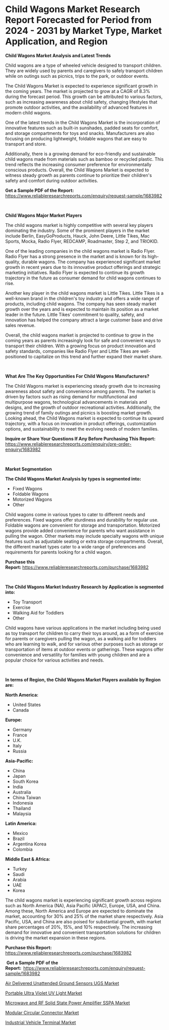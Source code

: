 <p><h1>Child Wagons Market Research Report Forecasted for Period from 2024 -  2031 by Market Type, Market Application, and Region</h1></p><p><strong>Child Wagons Market Analysis and Latest Trends</strong></p>
<p><p>Child wagons are a type of wheeled vehicle designed to transport children. They are widely used by parents and caregivers to safely transport children while on outings such as picnics, trips to the park, or outdoor events.</p><p>The Child Wagons Market is expected to experience significant growth in the coming years. The market is projected to grow at a CAGR of 8.3% during the forecast period. This growth can be attributed to various factors, such as increasing awareness about child safety, changing lifestyles that promote outdoor activities, and the availability of advanced features in modern child wagons.</p><p>One of the latest trends in the Child Wagons Market is the incorporation of innovative features such as built-in sunshades, padded seats for comfort, and storage compartments for toys and snacks. Manufacturers are also focusing on producing lightweight, foldable wagons that are easy to transport and store.</p><p>Additionally, there is a growing demand for eco-friendly and sustainable child wagons made from materials such as bamboo or recycled plastic. This trend reflects the increasing consumer preference for environmentally conscious products. Overall, the Child Wagons Market is expected to witness steady growth as parents continue to prioritize their children's safety and comfort during outdoor activities.</p></p>
<p><strong>Get a Sample PDF of the Report:&nbsp;</strong> <a href="https://www.reliableresearchreports.com/enquiry/request-sample/1683982">https://www.reliableresearchreports.com/enquiry/request-sample/1683982</a></p>
<p>&nbsp;</p>
<p><strong>Child Wagons Major Market Players</strong></p>
<p><p>The child wagons market is highly competitive with several key players dominating the industry. Some of the prominent players in the market include Berlin, EasyGoProducts, Hauck, John Deere, Little Tikes, Mac Sports, Mocka, Radio Flyer, REDCAMP, Roadmaster, Step 2, and TRIOKID.</p><p>One of the leading companies in the child wagons market is Radio Flyer. Radio Flyer has a strong presence in the market and is known for its high-quality, durable wagons. The company has experienced significant market growth in recent years due to its innovative product offerings and strategic marketing initiatives. Radio Flyer is expected to continue its growth trajectory in the future as consumer demand for child wagons continues to rise.</p><p>Another key player in the child wagons market is Little Tikes. Little Tikes is a well-known brand in the children's toy industry and offers a wide range of products, including child wagons. The company has seen steady market growth over the years and is expected to maintain its position as a market leader in the future. Little Tikes' commitment to quality, safety, and innovation has helped the company attract a large customer base and drive sales revenue.</p><p>Overall, the child wagons market is projected to continue to grow in the coming years as parents increasingly look for safe and convenient ways to transport their children. With a growing focus on product innovation and safety standards, companies like Radio Flyer and Little Tikes are well-positioned to capitalize on this trend and further expand their market share.</p></p>
<p>&nbsp;</p>
<p><strong>What Are The Key Opportunities For Child Wagons Manufacturers?</strong></p>
<p><p>The Child Wagons market is experiencing steady growth due to increasing awareness about safety and convenience among parents. The market is driven by factors such as rising demand for multifunctional and multipurpose wagons, technological advancements in materials and designs, and the growth of outdoor recreational activities. Additionally, the growing trend of family outings and picnics is boosting market growth. Looking ahead, the Child Wagons market is expected to continue its upward trajectory, with a focus on innovation in product offerings, customization options, and sustainability to meet the evolving needs of modern families.</p></p>
<p><strong>Inquire or Share Your Questions If Any Before Purchasing This Report:</strong> <a href="https://www.reliableresearchreports.com/enquiry/pre-order-enquiry/1683982">https://www.reliableresearchreports.com/enquiry/pre-order-enquiry/1683982</a></p>
<p>&nbsp;</p>
<p><strong>Market Segmentation</strong></p>
<p><strong>The Child Wagons Market Analysis by types is segmented into:</strong></p>
<p><ul><li>Fixed Wagons</li><li>Foldable Wagons</li><li>Motorized Wagons</li><li>Other</li></ul></p>
<p><p>Child wagons come in various types to cater to different needs and preferences. Fixed wagons offer sturdiness and durability for regular use. Foldable wagons are convenient for storage and transportation. Motorized wagons provide added convenience for parents who want assistance in pulling the wagon. Other markets may include specialty wagons with unique features such as adjustable seating or extra storage compartments. Overall, the different market types cater to a wide range of preferences and requirements for parents looking for a child wagon.</p></p>
<p><strong>Purchase this Report:&nbsp;</strong><a href="https://www.reliableresearchreports.com/purchase/1683982">https://www.reliableresearchreports.com/purchase/1683982</a></p>
<p>&nbsp;</p>
<p><strong>The Child Wagons Market Industry Research by Application is segmented into:</strong></p>
<p><ul><li>Toy Transport</li><li>Exercise</li><li>Walking Aid for Toddlers</li><li>Other</li></ul></p>
<p><p>Child wagons have various applications in the market including being used as toy transport for children to carry their toys around, as a form of exercise for parents or caregivers pulling the wagon, as a walking aid for toddlers who are learning to walk, and for various other purposes such as storage or transportation of items at outdoor events or gatherings. These wagons offer convenience and versatility for families with young children and are a popular choice for various activities and needs.</p></p>
<p>&nbsp;</p>
<p><strong>In terms of Region, the Child Wagons Market Players available by Region are:</strong></p>
<p>
    <p> <strong> North America: </strong>
        <ul>
            <li>United States</li>
            <li>Canada</li>
        </ul>
        </p> 
    <p> <strong> Europe: </strong>
        <ul>
            <li>Germany</li>
            <li>France</li>
            <li>U.K.</li>
            <li>Italy</li>
            <li>Russia</li>
        </ul>
        </p> 
    <p> <strong> Asia-Pacific: </strong>
        <ul>
            <li>China</li>
            <li>Japan</li>
            <li>South Korea</li>
            <li>India</li>
            <li>Australia</li>
            <li>China Taiwan</li>
            <li>Indonesia</li>
            <li>Thailand</li>
            <li>Malaysia</li>
        </ul>
        </p> 
    <p> <strong> Latin America: </strong>
        <ul>
            <li>Mexico</li>
            <li>Brazil</li>
            <li>Argentina Korea</li>
            <li>Colombia</li>
        </ul>
        </p> 
    <p> <strong> Middle East & Africa: </strong>
        <ul>
            <li>Turkey</li>
            <li>Saudi</li>
            <li>Arabia</li>
            <li>UAE</li>
            <li>Korea</li>
        </ul>
    </p>
    </p>
<p><p>The child wagons market is experiencing significant growth across regions such as North America (NA), Asia Pacific (APAC), Europe, USA, and China. Among these, North America and Europe are expected to dominate the market, accounting for 30% and 25% of the market share respectively. Asia Pacific, USA, and China are also poised for substantial growth, with market share percentages of 20%, 15%, and 10% respectively. The increasing demand for innovative and convenient transportation solutions for children is driving the market expansion in these regions.</p></p>
<p><strong>Purchase this Report: </strong><a href="https://www.reliableresearchreports.com/purchase/1683982">https://www.reliableresearchreports.com/purchase/1683982</a></p>
<p>&nbsp;<strong>Get a Sample PDF of the Report:&nbsp;&nbsp;</strong><a href="https://www.reliableresearchreports.com/enquiry/request-sample/1683982">https://www.reliableresearchreports.com/enquiry/request-sample/1683982</a></p>
<p><strong></strong></p>
<p><p><a href="https://medium.com/@rosiekuhn_28077/air-delivered-unattended-ground-sensors-ugs-market-insight-market-trends-growth-forecasted-from-083c2b8afaef">Air Delivered Unattended Ground Sensors UGS Market</a></p><p><a href="https://medium.com/@rosiekuhn_28077/portable-ultra-violet-uv-light-market-analysis-and-sze-forecasted-for-period-from-2024-to-2031-8a6a7840744a">Portable Ultra Violet UV Light Market</a></p><p><a href="https://medium.com/@rosiekuhn_28077/decoding-microwave-and-rf-solid-state-power-amplifier-sspa-market-metrics-market-share-trends-ed406961ed92">Microwave and RF Solid State Power Amplifier SSPA Market</a></p><p><a href="https://medium.com/@rosiekuhn_28077/modular-circular-connector-market-analysis-its-cagr-market-segmentation-and-global-industry-2be663e34aea">Modular Circular Connector Market</a></p><p><a href="https://medium.com/@rosiekuhn_28077/industrial-vehicle-terminal-market-insight-market-trends-growth-forecasted-from-2024-to-2031-a3c5090e9c9a">Industrial Vehicle Terminal Market</a></p></p>